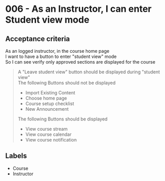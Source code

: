 # 006 - As an Instructor, I can enter Student view mode

## Acceptance criteria

As an logged instructor, in the course home page \
I want to have a button to enter "student view" mode \
So I can see verify only approved sections are displayed for the course

> A "Leave student view" button should be displayed during "student view" \
> The following Buttons should not be displayed
>
> * Import Existing Content
> * Choose home page
> * Course setup checklist
> * New Announcement
>
> The following Buttons should be displayed
>
> * View course stream
> * View course calendar
> * View course notification

## Labels

* Course
* Instructor
